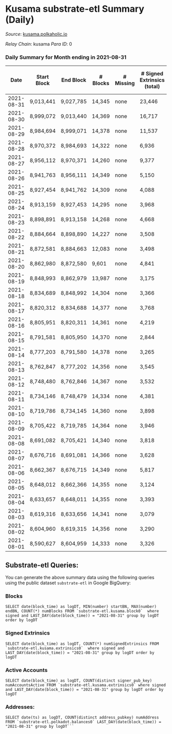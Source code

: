 # Kusama substrate-etl Summary (Daily)

_Source_: [kusama.polkaholic.io](https://kusama.polkaholic.io)

*Relay Chain*: kusama
*Para ID*: 0



### Daily Summary for Month ending in 2021-08-31


| Date | Start Block | End Block | # Blocks | # Missing | # Signed Extrinsics (total) | # Active Accounts | # Addresses with Balances | # Events | # Transfers | # XCM Transfers In | # XCM Transfers Out |
| ---- | ----------- | --------- | -------- | --------- | --------------------------- | ----------------- | ------------------------- | -------- | ----------- | ------------------ | ------------------- |
| 2021-08-31 | 9,013,441 | 9,027,785 | 14,345 | none | 23,446 | 8,570 | 150,140 | 309,898 | 22,124 ($237,236,368) | 481 ($3,097,267) |   |
| 2021-08-30 | 8,999,072 | 9,013,440 | 14,369 | none | 16,717 | 5,900 |  | 280,410 | 14,655 ($103,219,619) | 318 ($1,677,282) |   |
| 2021-08-29 | 8,984,694 | 8,999,071 | 14,378 | none | 11,537 | 4,233 |  | 244,607 | 10,090 ($42,845,651) | 242 ($1,640,597) |   |
| 2021-08-28 | 8,970,372 | 8,984,693 | 14,322 | none | 6,936 | 2,520 |  | 200,991 | 4,752 ($29,493,824) | 173 ($650,036) |   |
| 2021-08-27 | 8,956,112 | 8,970,371 | 14,260 | none | 9,377 | 3,347 |  | 225,593 | 6,368 ($71,269,626) | 260 ($3,161,693) |   |
| 2021-08-26 | 8,941,763 | 8,956,111 | 14,349 | none | 5,150 | 1,456 |  | 449,683 | 2,643 ($39,817,167) | 92 ($561,721) |   |
| 2021-08-25 | 8,927,454 | 8,941,762 | 14,309 | none | 4,088 | 1,322 |  | 193,997 | 1,767 ($16,714,792) | 72 ($260,552) |   |
| 2021-08-24 | 8,913,159 | 8,927,453 | 14,295 | none | 3,968 | 1,269 |  | 188,586 | 1,702 ($28,594,202) | 70 ($425,214) |   |
| 2021-08-23 | 8,898,891 | 8,913,158 | 14,268 | none | 4,668 | 1,405 |  | 201,660 | 1,842 ($28,170,447) | 101 ($483,749) |   |
| 2021-08-22 | 8,884,664 | 8,898,890 | 14,227 | none | 3,508 | 1,207 |  | 175,154 | 1,416 ($15,331,491) | 119 ($909,291) |   |
| 2021-08-21 | 8,872,581 | 8,884,663 | 12,083 | none | 3,498 | 1,185 |  | 158,930 | 1,490 ($8,610,465) | 110 ($770,154) |   |
| 2021-08-20 | 8,862,980 | 8,872,580 | 9,601 | none | 4,841 | 2,010 |  | 145,409 | 2,043 ($35,355,864) | 129 ($1,015,450) |   |
| 2021-08-19 | 8,848,993 | 8,862,979 | 13,987 | none | 3,175 | 1,222 |  | 169,297 | 1,157 ($33,425,883) | 102 ($1,024,587) |   |
| 2021-08-18 | 8,834,689 | 8,848,992 | 14,304 | none | 3,366 | 1,064 |  | 182,695 | 1,266 ($19,152,801) | 90 ($1,116,198) |   |
| 2021-08-17 | 8,820,312 | 8,834,688 | 14,377 | none | 3,768 | 1,210 |  | 190,940 | 1,595 ($49,842,987) | 92 ($498,983) |   |
| 2021-08-16 | 8,805,951 | 8,820,311 | 14,361 | none | 4,219 | 1,326 |  | 197,182 | 1,956 ($28,265,578) | 137 ($1,575,720) |   |
| 2021-08-15 | 8,791,581 | 8,805,950 | 14,370 | none | 2,844 | 985 |  | 178,448 | 1,057 ($10,535,740) | 43 ($345,354) |   |
| 2021-08-14 | 8,777,203 | 8,791,580 | 14,378 | none | 3,265 | 1,080 |  | 180,073 | 1,226 ($9,127,995) | 71 ($578,508) |   |
| 2021-08-13 | 8,762,847 | 8,777,202 | 14,356 | none | 3,545 | 1,117 |  | 181,583 | 1,273 ($13,216,962) | 85 ($338,236) |   |
| 2021-08-12 | 8,748,480 | 8,762,846 | 14,367 | none | 3,532 | 1,193 |  | 180,455 | 1,557 ($21,082,542) | 117 ($578,912) |   |
| 2021-08-11 | 8,734,146 | 8,748,479 | 14,334 | none | 4,381 | 1,427 |  | 193,063 | 2,088 ($37,706,061) | 123 ($1,861,967) |   |
| 2021-08-10 | 8,719,786 | 8,734,145 | 14,360 | none | 3,898 | 1,231 |  | 183,086 | 1,560 ($35,734,277) | 128 ($600,764) |   |
| 2021-08-09 | 8,705,422 | 8,719,785 | 14,364 | none | 3,946 | 1,233 |  | 195,593 | 1,380 ($20,506,888) | 132 ($383,075) |   |
| 2021-08-08 | 8,691,082 | 8,705,421 | 14,340 | none | 3,818 | 1,170 |  | 183,057 | 1,632 ($27,783,148) | 109 ($1,286,947) |   |
| 2021-08-07 | 8,676,716 | 8,691,081 | 14,366 | none | 3,628 | 1,278 |  | 176,308 | 1,809 ($204,577,244) | 153 ($4,105,831) |   |
| 2021-08-06 | 8,662,367 | 8,676,715 | 14,349 | none | 5,817 | 2,038 |  | 191,291 | 2,515 ($63,173,479) | 181 ($1,438,984) |   |
| 2021-08-05 | 8,648,012 | 8,662,366 | 14,355 | none | 3,124 | 1,103 |  | 185,897 | 1,159 ($13,407,862) | 77 ($345,297) |   |
| 2021-08-04 | 8,633,657 | 8,648,011 | 14,355 | none | 3,393 | 1,221 |  | 182,674 | 1,420 ($8,995,471) | 71 ($535,239) |   |
| 2021-08-03 | 8,619,316 | 8,633,656 | 14,341 | none | 3,079 | 1,129 |  | 184,226 | 1,220 ($14,776,883) | 82 ($858,256) |   |
| 2021-08-02 | 8,604,960 | 8,619,315 | 14,356 | none | 3,290 | 1,173 |  | 181,332 | 1,317 ($14,091,959) | 94 ($635,555) |   |
| 2021-08-01 | 8,590,627 | 8,604,959 | 14,333 | none | 3,326 | 1,138 |  | 182,205 | 1,801 ($13,060,183) | 93 ($502,891) |   |

## Substrate-etl Queries:
You can generate the above summary data using the following queries using the public dataset `substrate-etl` in Google BigQuery:


### Blocks
```
SELECT date(block_time) as logDT, MIN(number) startBN, MAX(number) endBN, COUNT(*) numBlocks FROM `substrate-etl.kusama.block0`  where signed and LAST_DAY(date(block_time)) = "2021-08-31" group by logDT order by logDT
```


### Signed Extrinsics
```
SELECT date(block_time) as logDT, COUNT(*) numSignedExtrinsics FROM `substrate-etl.kusama.extrinsics0`  where signed and LAST_DAY(date(block_time)) = "2021-08-31" group by logDT order by logDT
```


### Active Accounts
```
SELECT date(block_time) as logDT, COUNT(distinct signer_pub_key) numAccountsActive FROM `substrate-etl.kusama.extrinsics0` where signed and LAST_DAY(date(block_time)) = "2021-08-31" group by logDT order by logDT
```


### Addresses:
```
SELECT date(ts) as logDT, COUNT(distinct address_pubkey) numAddress FROM `substrate-etl.polkadot.balances0` LAST_DAY(date(block_time)) = "2021-08-31" group by logDT```

